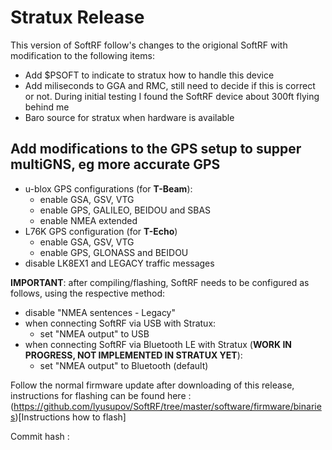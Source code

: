 # Stratux Release

This version of SoftRF follow's changes to the origional SoftRF with modification to the following items:

- Add $PSOFT to indicate to stratux how to handle this device
- Add miliseconds to GGA and RMC, still need to decide if this is correct or not. During initial testing I found the SoftRF device about 300ft flying behind me
- Baro source for stratux when hardware is available


## Add modifications to the GPS setup to supper multiGNS, eg more accurate GPS

- u-blox GPS configurations (for **T-Beam**):
    - enable GSA, GSV, VTG
    - enable GPS, GALILEO, BEIDOU and SBAS
    - enable NMEA extended
- L76K GPS configuration (for **T-Echo**)
    - enable GSA, GSV, VTG
    - enable GPS, GLONASS and BEIDOU
- disable LK8EX1 and LEGACY traffic messages

**IMPORTANT**: after compiling/flashing, SoftRF needs to be configured as follows, using the respective method:
- disable "NMEA sentences - Legacy"
- when connecting SoftRF via USB with Stratux:
    - set "NMEA output" to USB
- when connecting SoftRF via Bluetooth LE with Stratux (**WORK IN PROGRESS, NOT IMPLEMENTED IN STRATUX YET**):
    - set "NMEA output" to Bluetooth (default)

Follow the normal firmware update after downloading of this release, instructions for flashing can be found here : (https://github.com/lyusupov/SoftRF/tree/master/software/firmware/binaries)[Instructions how to flash]


Commit hash : 